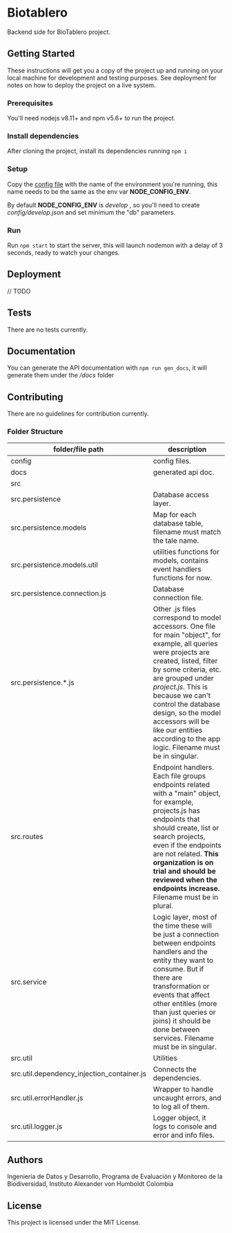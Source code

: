 # Biotablero
Backend side for BioTablero project.

## Getting Started
These instructions will get you a copy of the project up and running on your local machine for development and testing purposes. See deployment for notes on how to deploy the project on a live system.

### Prerequisites
You'll need nodejs v8.11+ and npm v5.6+ to run the project.

### Install dependencies
After cloning the project, install its dependencies running `npm i`

### Setup
Copy the [config file](config/default.json) with the name of the environment you're running, this name needs to be the same as the env var **NODE_CONFIG_ENV**.

By default **NODE_CONFIG_ENV** is *develop* , so you'll need to create *config/develop.json* and set minimum the "db" parameters.

### Run
Run `npm start` to start the server, this will launch nodemon with a delay of 3 seconds, ready to watch your changes.

## Deployment
// TODO

## Tests
There are no tests currently.

## Documentation
You can generate the API documentation with `npm run gen_docs`, it will generate them under the */docs* folder

## Contributing

There are no guidelines for contribution currently.

### Folder Structure

| folder/file path | description |
| ---------------- | ----------- |
| config | config files. |
| docs | generated api doc. |
| src |  |
| src.persistence | Database access layer. |
| src.persistence.models | Map for each database table, filename must match the tale name. |
| src.persistence.models.util | utilities functions for models, contains event handlers functions for now. |
| src.persistence.connection.js | Database connection file. |
| src.persistence.*.js | Other .js files correspond to model accessors. One file for main "object", for example, all queries were projects are created, listed, filter by some criteria, etc. are grouped under *project.js*. This is because we can't control the database design, so the model accessors will be like our entities according to the app logic. Filename must be in singular. |
| src.routes | Endpoint handlers. Each file groups endpoints related with a "main" object, for example, projects.js has endpoints that should create, list or search projects, even if the endpoints are not related. **This organization is on trial and should be reviewed when the endpoints increase.** Filename must be in plural. |
| src.service | Logic layer, most of the time these will be just a connection between endpoints handlers and the entity they want to consume. But if there are transformation or events that affect other entities (more than just queries or joins) it should be done between services. Filename must be in singular. |
| src.util | Utilities |
| src.util.dependency_injection_container.js | Connects the dependencies. |
| src.util.errorHandler.js | Wrapper to handle uncaught errors, and to log all of them. |
| src.util.logger.js | Logger object, it logs to console and error and info files. |

## Authors
Ingeniería de Datos y Desarrollo, Programa de Evaluación y Monitoreo de la Biodiversidad, Instituto Alexander von Humboldt Colombia

## License
This project is licensed under the MIT License.
